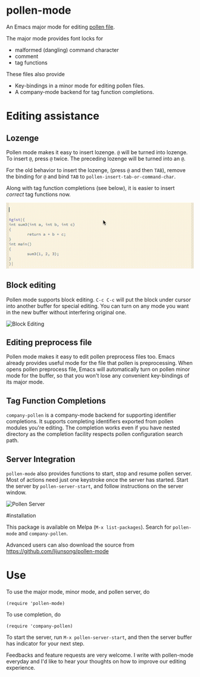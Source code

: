 # pollen-mode

An Emacs major mode for editing [pollen file](http://docs.racket-lang.org/pollen/).

The major mode provides font locks for

- malformed (dangling) command character
- comment
- tag functions

These files also provide

- Key-bindings in a minor mode for editing pollen files.
- A company-mode backend for tag function completions.

# Editing assistance

## Lozenge

Pollen mode makes it easy to insert lozenge. `@` will be turned into
lozenge. To insert `@`, press `@` twice. The preceding lozenge will
be turned into an `@`.

For the old behavior to insert the lozenge, (press `@` and then `TAB`),
remove the binding for `@` and bind `TAB` to
`pollen-insert-tab-or-command-char`.

Along with tag function completions (see below), it is easier to
insert *correct* tag functions now.

![Lozenge tag completion](./images/lozenge-tag-completions.gif?raw=true "Lozenge tag completion")

## Block editing

Pollen mode supports block editing. `C-c C-c` will put the block under
cursor into another buffer for special editing. You can turn on any
mode you want in the new buffer without interfering original one.

![Block Editing](./images/block-editing.gif?raw=true "Block Editing")

## Editing preprocess file

Pollen mode makes it easy to edit pollen preprocess files too. Emacs
already provides useful mode for the file that pollen is
preprocessing. When opens pollen preprocess file, Emacs will
automatically turn on pollen minor mode for the buffer, so that you
won't lose any convenient key-bindings of its major mode.

## Tag Function Completions

`company-pollen` is a company-mode backend for supporting identifier
completions. It supports completing identifiers exported from pollen
modules you're editing. The completion works even if you have nested
directory as the completion facility respects pollen configuration
search path.

## Server Integration

`pollen-mode` also provides functions to start, stop and resume pollen
server. Most of actions need just one keystroke once the server has
started. Start the server by `pollen-server-start`, and follow
instructions on the server window.

![Pollen Server](./images/pollen-server.gif?raw=true "Pollen Server")

#installation

This package is available on Melpa (`M-x list-packages`). Search for
`pollen-mode` and `company-pollen`.

Advanced users can also download the source from
https://github.com/lijunsong/pollen-mode

# Use

To use the major mode, minor mode, and pollen server, do

```
(require 'pollen-mode)
```

To use completion, do

```
(require 'company-pollen)
```

To start the server, run `M-x pollen-server-start`, and then the server buffer
has indicator for your next step.

Feedbacks and feature requests are very welcome. I write with pollen-mode
everyday and I'd like to hear your thoughts on how to improve our editing
experience.

